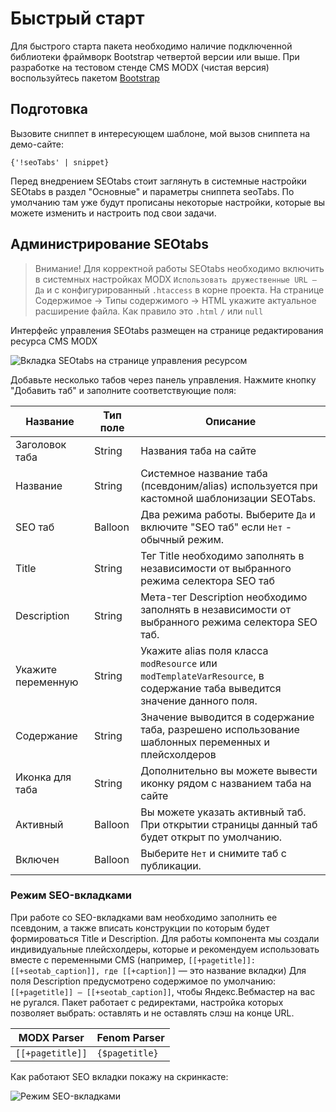# Быстрый старт

Для быстрого старта пакета необходимо наличие подключенной библиотеки фраймворк Bootstrap четвертой версии или выше. При разработке на тестовом стенде CMS MODX (чистая версия) воспользуйтесь пакетом [Bootstrap](https://modstore.pro/packages/sites-themes/theme.bootstrap)

## Подготовка

Вызовите сниппет в интересующем шаблоне, мой вызов сниппета на демо-сайте:

```fenom
{'!seoTabs' | snippet}
```

Перед внедрением SEOtabs стоит заглянуть в системные настройки SEOtabs в раздел "Основные" и параметры сниппета seoTabs. По умолчанию там уже будут прописаны некоторые настройки, которые вы можете изменить и настроить под свои задачи.

## Администрирование SEOtabs

> Внимание! Для корректной работы SEOtabs необходимо включить в системных настройках MODX `Использовать дружественные URL — Да` и с конфигурированный `.htaccess` в корне проекта. На странице Содержимое -> Типы содержимого -> HTML укажите актуальное расширение файла. Как правило это `.html` `/` или `null`

Интерфейс управления SEOtabs размещен на странице редактирования ресурса CMS MODX

![Вкладка SEOtabs на странице управления ресурсом](https://file.modx.pro/files/b/2/e/b2e64ffe3bdf630fd48bce205b8fb223.png)

Добавьте несколько табов через панель управления. Нажмите кнопку "Добавить таб" и заполните соответствующие поля:

| Название           | Тип поле | Описание                                                                                                                 |
|--------------------|----------|--------------------------------------------------------------------------------------------------------------------------|
| Заголовок таба     | String   | Названия таба на сайте                                                                                                   |
| Название           | String   | Системное название таба (псевдоним/alias) используется при кастомной шаблонизации SEOTabs.                               |
| SEO таб            | Balloon  | Два режима работы. Выберите `Да` и включите "SEO таб" если `Нет` - обычный режим.                                        |
| Title              | String   | Тег Title необходимо заполнять в независимости от выбранного режима селектора SEO таб                                    |
| Description        | String   | Мета-тег Description необходимо заполнять в независимости от выбранного режима селектора SEO таб.                        |
| Укажите переменную | String   | Укажите alias поля класса `modResource` или `modTemplateVarResource`, в содержание таба выведится значение данного поля. |
| Содержание         | String   | Значение выводится в содержание таба, разрешено использование шаблонных переменных и плейсхолдеров                       |
| Иконка для таба    | String   | Дополнительно вы можете вывести иконку рядом с названием таба на сайте                                                   |
| Активный           | Balloon  | Вы можете указать активный таб. При открытии страницы данный таб будет открыт по умолчанию.                              |
| Включен            | Balloon  | Выберите `Нет` и снимите таб с публикации.                                                                               |

### Режим SEO-вкладками

При работе со SEO-вкладками вам необходимо заполнить ее псевдоним, а также вписать конструкции по которым будет формироваться Title и Description. Для работы компонента мы создали индивидуальные плейсхолдеры, которые и рекомендуем использовать вместе с переменными CMS (например, `[[+pagetitle]]: [[+seotab_caption]], где [[+caption]]` — это название вкладки)
Для поля Description предусмотрено содержимое по умолчанию: `[[+pagetitle]] — [[+seotab_caption]]`, чтобы Яндекс.Вебмастер на вас не ругался.
Пакет работает с редиректами, настройка которых позволяет выбрать: оставлять и не оставлять слэш на конце URL.

| MODX Parser      | Fenom Parser   |
|------------------|----------------|
| `[[+pagetitle]]` | `{$pagetitle}` |

Как работают SEO вкладки покажу на скринкасте:

![Режим SEO-вкладками](https://file.modx.pro/files/6/4/d/64d6c9cad5fcabc9463dcd7a74a78c0c.gif)

